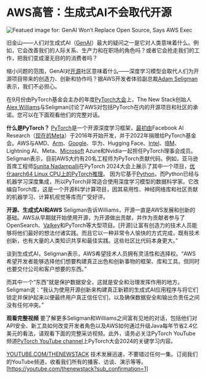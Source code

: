# AWS高管：生成式AI不会取代开源

![Featued image for: GenAI Won’t Replace Open Source, Says AWS Exec](https://cdn.thenewstack.io/media/2024/11/a3e0b716-adam-seligman_alex-williams-pytorch-1024x576.png)

旧金山——人们对生成式AI（[GenAI](https://thenewstack.io/whats-wrong-with-generative-ai-driven-development-right-now/)）最大的疑问之一是它对人类意味着什么。例如，它会改善我们的人际关系、生产力和在职场的角色吗？或者它会抢走我们的工作，把我们变成漫无目的的消费者吗？

缩小问题的范围，GenAI对[开源](https://thenewstack.io/open-source/)社区意味着什么——深度学习模型会取代人们为开源项目带来的创造力、创新和协作吗？据AWS开发者体验副总裁[Adam Seligman](https://www.linkedin.com/in/adamseligman/)表示，我们不必担心。

在9月份由PyTorch基金会主办的年度[PyTorch大会](https://events.linuxfoundation.org/pytorch-conference/)上，The New Stack创始人[Alex Williams](https://thenewstack.io/author/alex/)与Seligman讨论了AWS对包括PyTorch在内的开源项目和社区的承诺。您可以在下面观看他们的完整对话。

**什么是PyTorch？**
[PyTorch](https://thenewstack.io/why-pytorch-gets-all-the-love/)是一个开源深度学习框架，[最初由](https://thenewstack.io/official-pytorch-documentary-revisits-its-past-and-its-future/)Facebook AI Research（[现在的Meta](https://ai.meta.com/research/)）于2016年开始开发，并于2022年捐赠给PyTorch基金会。AWS与AMD、[Arm](https://www.arm.com/campaigns/multi-arch-cloud-infrastructure?utm_content=inline+mention)、[Google](https://cloud.google.com/?utm_content=inline+mention)、华为、Hugging Face、[Intel](https://www.intel.com/content/www/us/en/now/data-centric/overview.html?utm_content=inline+mention)、[IBM](https://www.ibm.com?utm_content=inline+mention)、Lightning AI、Meta、[Microsoft](https://news.microsoft.com/?utm_content=inline+mention) Azure和Nvidia一起担任PyTorch理事会成员。Seligman表示，目前AWS大约有20名工程师为PyTorch贡献代码。例如，亚马逊首席工程师[Sunita Nadampalli](https://www.linkedin.com/in/sunita-nadampalli-17882523/)在PyTorch 2024大会上展示了其中一个项目，[优化aarch64 Linux CPU上的PyTorch推理](https://www.youtube.com/watch?v=_9xohmSa2G8)。
因为它基于[Python](https://roadmap.sh/python)，而Python已经与机器学习深度集成，所以PyTorch非常适合使用深度学习模型的数据科学家。它改编自Torch库，这是一个开源科学计算项目，因其易用性、神经网络库和社区贡献的机器学习、计算机视觉等库而广受好评。

**开源、生成式AI和AWS**
Seligman告诉Williams，开源一直是AWS发展和创新的基础。AWS从早期就开始使用开源，为开源做出贡献，并作为贡献者参与了OpenSearch、[Valkey](https://thenewstack.io/valkey-a-redis-fork-with-a-future/)和PyTorch等大型项目。[开源]让富有创造力的技术人员能够将他们最好的想法付诸实践。而且它以一种非常令人愉快的方式完成，既有技术创新，也有大量的人类知识共享和最佳实践。这些社区比代码本身更大。”

谈到生成式AI，Seligman表示，AWS希望技术人员拥有灵活性和选择权。“AWS希望开发者能够选择他们想要构建真正出色和创新事物的框架、库和工具。但同时也要交付公司和客户想要的东西。”

而其中一个“东西”就是保护数据安全，这就是安全和治理发挥作用的地方。Seligman说：“我认为使用开源创新来构建真正新颖的生成式AI应用程序与将它们锁定并保护起来以便最终用户真正信任它们，以及确保数据安全和输出负责任之间没有任何冲突。”

**观看完整视频**
要了解更多Seligman和Williams之间富有见地的对话，包括他们对API安全、新工具如何改变开发者角色以及AWS如何通过升级Java每年节省2.4亿美元的看法，请观看下面的完整采访视频。此外，请务必关注PyTorch YouTube频道[PyTorch YouTube channel](https://www.youtube.com/pytorch)上PyTorch大会2024的关键学习内容。

[YOUTUBE.COM/THENEWSTACK](https://www.youtube.com/c/TheNewStack)
技术发展迅速，不要错过任何一集。订阅我们的YouTube频道，收看我们所有的播客、访谈、演示等等。
[https://youtube.com/thenewstack?sub_confirmation=1]